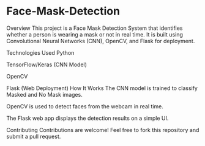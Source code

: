 # Face-Mask-Detection
Overview
This project is a Face Mask Detection System that identifies whether a person is wearing a mask or not in real time. It is built using Convolutional Neural Networks (CNN), OpenCV, and Flask for deployment.

 Technologies Used
Python 

TensorFlow/Keras (CNN Model) 

OpenCV 

Flask (Web Deployment) 
How It Works
The CNN model is trained to classify Masked and No Mask images.

OpenCV is used to detect faces from the webcam in real time.

The Flask web app displays the detection results on a simple UI.

Contributing
Contributions are welcome! Feel free to fork this repository and submit a pull request.

